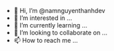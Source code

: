 - 👋 Hi, I’m @namnguyenthanhdev
- 👀 I’m interested in ...
- 🌱 I’m currently learning ...
- 💞️ I’m looking to collaborate on ...
- 📫 How to reach me ...

<!---
namnguyenthanhdev/namnguyenthanhdev is a ✨ special ✨ repository because its `README.md` (this file) appears on your GitHub profile.
You can click the Preview link to take a look at your changes.
--->
